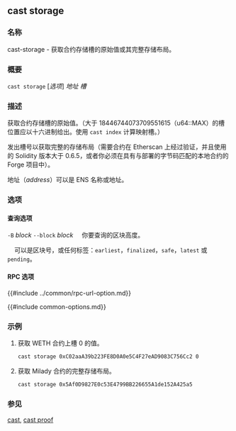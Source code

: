 ## cast storage

### 名称

cast-storage - 获取合约存储槽的原始值或其完整存储布局。

### 概要

``cast storage`` [*选项*] *地址* *槽*

### 描述

获取合约存储槽的原始值。（大于 18446744073709551615（u64::MAX）的槽位置应以十六进制给出。使用 `cast index` 计算映射槽。）

发出槽号以获取完整的存储布局（需要合约在 Etherscan 上经过验证，并且使用的 Solidity 版本大于 0.6.5，或者你必须在具有与部署的字节码匹配的本地合约的 Forge 项目中）。

地址（*address*）可以是 ENS 名称或地址。

### 选项

#### 查询选项

`-B` *block*
`--block` *block*
&nbsp;&nbsp;&nbsp;&nbsp;你要查询的区块高度。

&nbsp;&nbsp;&nbsp;&nbsp;可以是区块号，或任何标签：`earliest`，`finalized`，`safe`，`latest` 或 `pending`。

#### RPC 选项

{{#include ../common/rpc-url-option.md}}

{{#include common-options.md}}

### 示例

1. 获取 WETH 合约上槽 0 的值。
    ```sh
    cast storage 0xC02aaA39b223FE8D0A0e5C4F27eAD9083C756Cc2 0
    ```

2. 获取 Milady 合约的完整存储布局。
    ```sh
    cast storage 0x5Af0D9827E0c53E4799BB226655A1de152A425a5
    ```

### 参见

[cast](./cast.md), [cast proof](./cast-proof.md)